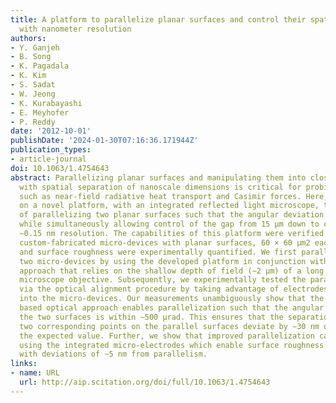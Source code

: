 ```yaml
---
title: A platform to parallelize planar surfaces and control their spatial separation
  with nanometer resolution
authors:
- Y. Ganjeh
- B. Song
- K. Pagadala
- K. Kim
- S. Sadat
- W. Jeong
- K. Kurabayashi
- E. Meyhofer
- P. Reddy
date: '2012-10-01'
publishDate: '2024-01-30T07:16:36.171944Z'
publication_types:
- article-journal
doi: 10.1063/1.4754643
abstract: Parallelizing planar surfaces and manipulating them into close proximity
  with spatial separation of nanoscale dimensions is critical for probing phenomena
  such as near-field radiative heat transport and Casimir forces. Here, we report
  on a novel platform, with an integrated reflected light microscope, that is capable
  of parallelizing two planar surfaces such that the angular deviation is textless6 μrad,
  while simultaneously allowing control of the gap from 15 μm down to contact with
  ∼0.15 nm resolution. The capabilities of this platform were verified by using two
  custom-fabricated micro-devices with planar surfaces, 60 × 60 μm2 each, whose flatness
  and surface roughness were experimentally quantified. We first parallelized the
  two micro-devices by using the developed platform in conjunction with a simple optical
  approach that relies on the shallow depth of field (∼2 μm) of a long working distance
  microscope objective. Subsequently, we experimentally tested the parallelism achieved
  via the optical alignment procedure by taking advantage of electrodes integrated
  into the micro-devices. Our measurements unambiguously show that the simple depth-of-field
  based optical approach enables parallelization such that the angular deviation between
  the two surfaces is within ∼500 μrad. This ensures that the separation between any
  two corresponding points on the parallel surfaces deviate by ∼30 nm or less from
  the expected value. Further, we show that improved parallelization can be achieved
  using the integrated micro-electrodes which enable surface roughness limited parallelization
  with deviations of ∼5 nm from parallelism.
links:
- name: URL
  url: http://aip.scitation.org/doi/full/10.1063/1.4754643
---
```

